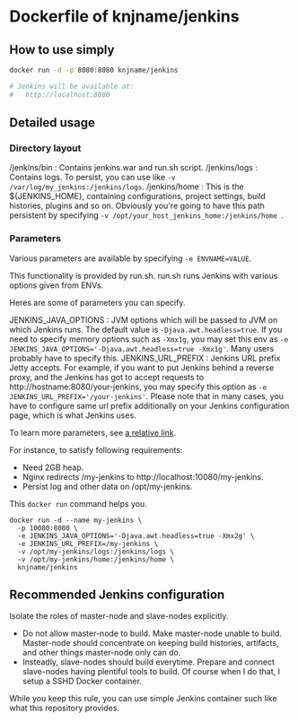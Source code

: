 
# Dockerfile of knjname/jenkins

## How to use simply

```sh
docker run -d -p 8080:8080 knjname/jenkins

# Jenkins will be available at:
#   http://localhost:8080
```

## Detailed usage

### Directory layout

/jenkins/bin
: Contains jenkins.war and run.sh script.
/jenkins/logs
: Contains logs. To persist, you can use like ``` -v /var/log/my_jenkins:/jenkins/logs ```.
/jenkins/home
: This is the ${JENKINS_HOME}, containing configurations, project settings, build histories, plugins and so on. Obviously you're going to have this path persistent by specifying ``` -v /opt/your_host_jenkins_home:/jenkins/home  ```.

### Parameters

Various parameters are available by specifying ```-e ENVNAME=VALUE```.

This functionality is provided by run.sh. run.sh runs Jenkins with various options given from ENVs.

Heres are some of parameters you can specify.

JENKINS_JAVA_OPTIONS
: JVM options which will be passed to JVM on which Jenkins runs. The default value is ```-Djava.awt.headless=true```. If you need to specify memory options such as ```-Xmx1g```, you may set this env as ``` -e JENKINS_JAVA_OPTIONS='-Djava.awt.headless=true -Xmx1g' ```. Many users probably have to specify this.
JENKINS_URL_PREFIX
: Jenkins URL prefix Jetty accepts. For example, if you want to put Jenkins behind a reverse proxy, and the Jenkins has got to accept requests to http://hostname:8080/your-jenkins, you may specify this option as ``` -e JENKINS_URL_PREFIX='/your-jenkins' ```. Please note that in many cases, you have to configure same url prefix additionally on your Jenkins configuration page, which is what Jenkins uses.

To learn more parameters, see [a relative link](run.sh).

For instance, to satisfy following requirements:

 * Need 2GB heap.
 * Nginx redirects /my-jenkins to http://localhost:10080/my-jenkins.
 * Persist log and other data on /opt/my-jenkins.

This ```docker run``` command helps you.

```
docker run -d --name my-jenkins \
  -p 10080:8080 \
  -e JENKINS_JAVA_OPTIONS='-Djava.awt.headless=true -Xmx2g' \
  -e JENKINS_URL_PREFIX=/my-jenkins \
  -v /opt/my-jenkins/logs:/jenkins/logs \
  -v /opt/my-jenkins/home:/jenkins/home \
  knjname/jenkins
```


## Recommended Jenkins configuration

Isolate the roles of master-node and slave-nodes explicitly.

 * Do not allow master-node to build. Make master-node unable to build. Master-node should concentrate on keeping build histories, artifacts, and other things master-node only can do.
 * Insteadly, slave-nodes should build everytime. Prepare and connect slave-nodes having plentiful tools to build. Of course when I do that, I setup a SSHD Docker container.

While you keep this rule, you can use simple Jenkins container such like what this repository provides.

